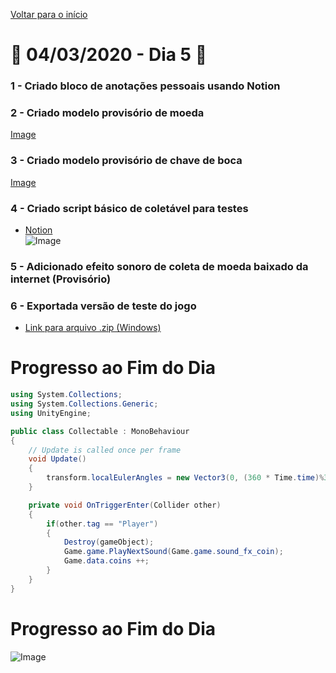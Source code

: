 [Voltar para o início](../../README.md)
# :calendar: 04/03/2020 - Dia 5 :calendar:
### 1 - Criado bloco de anotações pessoais usando **Notion**
### 2 - Criado modelo provisório de **moeda**
[Image](../Images/04-03-2020/coin.png)
### 3 - Criado modelo provisório de **chave de boca**
[Image](../Images/04-03-2020/wrench.png)
### 4 - Criado script básico de coletável para testes
* [Notion](https://www.notion.so/)<br/>
![Image](../Images/04-03-2020/notion.png)
### 5 - Adicionado efeito sonoro de coleta de moeda baixado da internet (Provisório)
### 6 - Exportada versão de teste do jogo 
* [Link para arquivo .zip (Windows)](/GitHub/Exports/04-03-2020-Windows.zip)
# Progresso ao Fim do Dia


```cs
using System.Collections;
using System.Collections.Generic;
using UnityEngine;

public class Collectable : MonoBehaviour
{
    // Update is called once per frame
    void Update()
    {
        transform.localEulerAngles = new Vector3(0, (360 * Time.time)%360, 0);
    }

    private void OnTriggerEnter(Collider other)
    {
        if(other.tag == "Player")
        {
            Destroy(gameObject);
            Game.game.PlayNextSound(Game.game.sound_fx_coin);
            Game.data.coins ++;
        }
    }
}
```
# Progresso ao Fim do Dia
![Image](../Images/03-03-2020/end_1.png)